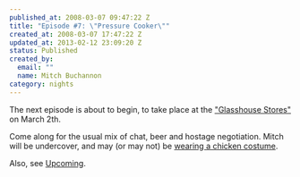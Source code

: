 ```yaml
--- 
published_at: 2008-03-07 09:47:22 Z
title: "Episode #7: \"Pressure Cooker\""
created_at: 2008-03-07 17:47:22 Z
updated_at: 2013-02-12 23:09:20 Z
status: Published
created_by: 
  email: ""
  name: Mitch Buchannon
category: nights
---
```


The next episode is about to begin, to take place at the ["Glasshouse Stores"](http://fancyapint.com/pubs/pub231.html) on March 2th.

Come along for the usual mix of chat, beer and hostage negotiation. Mitch will be undercover, and may (or may not) be [wearing a chicken costume](http://www.tv.com/baywatch-nights/pressure-cooker/episode/41747/summary.html?tag=ep_list;title;6).

Also, see [Upcoming](http://upcoming.yahoo.com/event/462847).

